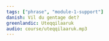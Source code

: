 ```yaml
---
tags: ["phrase", "module-1-support"]
danish: Vil du gentage det?
greenlandic: Uteqqilaaruk
audio: course/uteqqilaaruk.mp3
---
```

